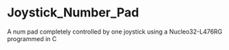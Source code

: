 # Joystick_Number_Pad
A num pad completely controlled by one joystick using a Nucleo32-L476RG programmed in C

